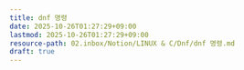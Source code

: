 ```yaml
---
title: dnf 명령
date: 2025-10-26T01:27:29+09:00
lastmod: 2025-10-26T01:27:29+09:00
resource-path: 02.inbox/Notion/LINUX & C/Dnf/dnf 명령.md
draft: true
---
```

